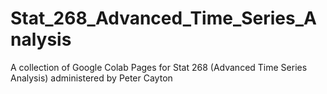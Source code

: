 # Stat_268_Advanced_Time_Series_Analysis
A collection of Google Colab Pages for Stat 268 (Advanced Time Series Analysis) administered by Peter Cayton
